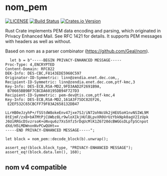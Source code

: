  # nom_pem
 
 [![LICENSE](https://img.shields.io/badge/license-MIT-blue.svg)](LICENSE)
 [![Build Status](https://travis-ci.org/bpressure/nom_pem.svg?branch=master)](https://travis-ci.org/bpressure/nom_pem)
 [![Crates.io Version](https://img.shields.io/crates/v/nom_pem.svg)](https://crates.io/crates/nom_pem)
 
 Rust Crate implements PEM data encoding and parsing, which originated in Privacy Enhanced Mail.
 See RFC 1421 for details.
 It supports PEM messages with headers as well as without.

 Based on nom as a parser combinator (https://github.com/Geal/nom).


```
  let b = b"-----BEGIN PRIVACY-ENHANCED MESSAGE-----
Proc-Type: 4,ENCRYPTED
Content-Domain: RFC822
DEK-Info: DES-CBC,F8143EDE5960C597
Originator-ID-Symmetric: linn@zendia.enet.dec.com,,
Recipient-ID-Symmetric: linn@zendia.enet.dec.com,ptf-kmc,3
Key-Info: DES-ECB,RSA-MD2,9FD3AAD2F2691B9A,
 B70665BB9BF7CBCDA60195DB94F727D3
Recipient-ID-Symmetric: pem-dev@tis.com,ptf-kmc,4
Key-Info: DES-ECB,RSA-MD2,161A3F75DC82EF26,
 E2EF532C65CBCFF79F83A2658132DB47

LLrHB0eJzyhP+/fSStdW8okeEnv47jxe7SJ/iN72ohNcUk2jHEUSoH1nvNSIWL9M
8tEjmF/zxB+bATMtPjCUWbz8Lr9wloXIkjHUlBLpvXR0UrUzYbkNpk0agV2IzUpk
J6UiRRGcDSvzrsoK+oNvqu6z7Xs5Xfz5rDqUcMlK1Z6720dcBWGGsDLpTpSCnpot
dXd/H5LMDWnonNvPCwQUHt==
-----END PRIVACY-ENHANCED MESSAGE-----";

let block = nom_pem::decode_block(b).unwrap();

assert_eq!(block.block_type, "PRIVACY-ENHANCED MESSAGE");
assert_eq!(block.data.len(), 160);
```


## nom v4 compatible